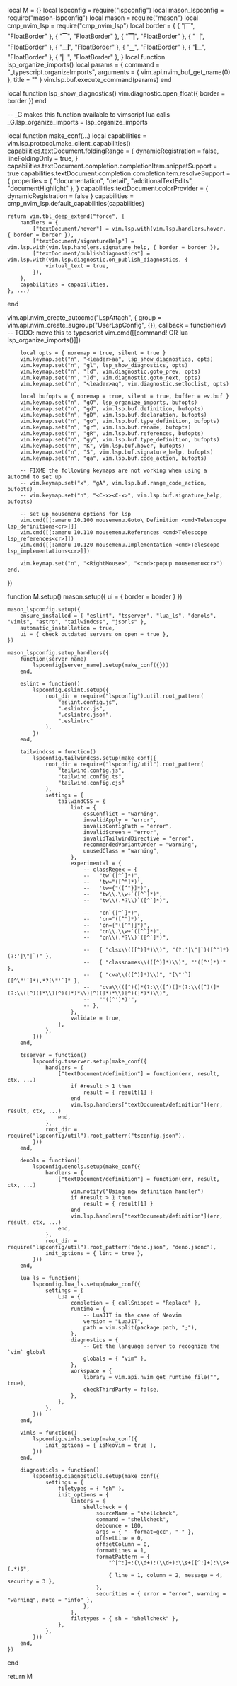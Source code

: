 local M = {}
local lspconfig = require("lspconfig")
local mason_lspconfig = require("mason-lspconfig")
local mason = require("mason")
local cmp_nvim_lsp = require("cmp_nvim_lsp")
local border = {
    { "🭽", "FloatBorder" },
    { "▔", "FloatBorder" },
    { "🭾", "FloatBorder" },
    { "▕", "FloatBorder" },
    { "🭿", "FloatBorder" },
    { "▁", "FloatBorder" },
    { "🭼", "FloatBorder" },
    { "▏", "FloatBorder" },
}
local function lsp_organize_imports()
    local params = { command = "_typescript.organizeImports", arguments = { vim.api.nvim_buf_get_name(0) }, title = "" }
    vim.lsp.buf.execute_command(params)
end

local function lsp_show_diagnostics()
    vim.diagnostic.open_float({ border = border })
end

-- _G makes this function available to vimscript lua calls
_G.lsp_organize_imports = lsp_organize_imports

local function make_conf(...)
    local capabilities = vim.lsp.protocol.make_client_capabilities()
    capabilities.textDocument.foldingRange = {
        dynamicRegistration = false,
        lineFoldingOnly = true,
    }
    capabilities.textDocument.completion.completionItem.snippetSupport = true
    capabilities.textDocument.completion.completionItem.resolveSupport = {
        properties = { "documentation", "detail", "additionalTextEdits", "documentHighlight" },
    }
    capabilities.textDocument.colorProvider = { dynamicRegistration = false }
    capabilities = cmp_nvim_lsp.default_capabilities(capabilities)

    return vim.tbl_deep_extend("force", {
        handlers = {
            ["textDocument/hover"] = vim.lsp.with(vim.lsp.handlers.hover, { border = border }),
            ["textDocument/signatureHelp"] = vim.lsp.with(vim.lsp.handlers.signature_help, { border = border }),
            ["textDocument/publishDiagnostics"] = vim.lsp.with(vim.lsp.diagnostic.on_publish_diagnostics, {
                virtual_text = true,
            }),
        },
        capabilities = capabilities,
    }, ...)
end

vim.api.nvim_create_autocmd("LspAttach", {
    group = vim.api.nvim_create_augroup("UserLspConfig", {}),
    callback = function(ev)
        -- TODO: move this to typescript
        vim.cmd([[command! OR lua lsp_organize_imports()]])

        local opts = { noremap = true, silent = true }
        vim.keymap.set("n", "<leader>aa", lsp_show_diagnostics, opts)
        vim.keymap.set("n", "gl", lsp_show_diagnostics, opts)
        vim.keymap.set("n", "[d", vim.diagnostic.goto_prev, opts)
        vim.keymap.set("n", "]d", vim.diagnostic.goto_next, opts)
        vim.keymap.set("n", "<leader>aq", vim.diagnostic.setloclist, opts)

        local bufopts = { noremap = true, silent = true, buffer = ev.buf }
        vim.keymap.set("n", "gO", lsp_organize_imports, bufopts)
        vim.keymap.set("n", "gd", vim.lsp.buf.definition, bufopts)
        vim.keymap.set("n", "gD", vim.lsp.buf.declaration, bufopts)
        vim.keymap.set("n", "go", vim.lsp.buf.type_definition, bufopts)
        vim.keymap.set("n", "gr", vim.lsp.buf.rename, bufopts)
        vim.keymap.set("n", "gR", vim.lsp.buf.references, bufopts)
        vim.keymap.set("n", "gy", vim.lsp.buf.type_definition, bufopts)
        vim.keymap.set("n", "K", vim.lsp.buf.hover, bufopts)
        vim.keymap.set("n", "S", vim.lsp.buf.signature_help, bufopts)
        vim.keymap.set("n", "ga", vim.lsp.buf.code_action, bufopts)

        -- FIXME the following keymaps are not working when using a autocmd to set up
        -- vim.keymap.set("x", "gA", vim.lsp.buf.range_code_action, bufopts)
        -- vim.keymap.set("n", "<C-x><C-x>", vim.lsp.buf.signature_help, bufopts)

        -- set up mousemenu options for lsp
        vim.cmd([[:amenu 10.100 mousemenu.Goto\ Definition <cmd>Telescope lsp_definitions<cr>]])
        vim.cmd([[:amenu 10.110 mousemenu.References <cmd>Telescope lsp_references<cr>]])
        vim.cmd([[:amenu 10.120 mousemenu.Implementation <cmd>Telescope lsp_implementations<cr>]])

        vim.keymap.set("n", "<RightMouse>", "<cmd>:popup mousemenu<cr>")
    end,
})

function M.setup()
    mason.setup({ ui = { border = border } })

    mason_lspconfig.setup({
        ensure_installed = { "eslint", "tsserver", "lua_ls", "denols", "vimls", "astro", "tailwindcss", "jsonls" },
        automatic_installation = true,
        ui = { check_outdated_servers_on_open = true },
    })

    mason_lspconfig.setup_handlers({
        function(server_name)
            lspconfig[server_name].setup(make_conf({}))
        end,

        eslint = function()
            lspconfig.eslint.setup({
                root_dir = require("lspconfig").util.root_pattern(
                    "eslint.config.js",
                    ".eslintrc.js",
                    ".eslintrc.json",
                    ".eslintrc"
                ),
            })
        end,

        tailwindcss = function()
            lspconfig.tailwindcss.setup(make_conf({
                root_dir = require("lspconfig/util").root_pattern(
                    "tailwind.config.js",
                    "tailwind.config.ts",
                    "tailwind.config.cjs"
                ),
                settings = {
                    tailwindCSS = {
                        lint = {
                            cssConflict = "warning",
                            invalidApply = "error",
                            invalidConfigPath = "error",
                            invalidScreen = "error",
                            invalidTailwindDirective = "error",
                            recommendedVariantOrder = "warning",
                            unusedClass = "warning",
                        },
                        experimental = {
                            -- classRegex = {
                            --   "tw`([^`]*)",
                            --   'tw="([^"]*)',
                            --   'tw={"([^"}]*)',
                            --   "tw\\.\\w+`([^`]*)",
                            --   "tw\\(.*?\\)`([^`]*)",

                            --   "cn`([^`]*)",
                            --   'cn="([^"]*)',
                            --   'cn={"([^"}]*)',
                            --   "cn\\.\\w+`([^`]*)",
                            --   "cn\\(.*?\\)`([^`]*)",

                            --   { "clsx\\(([^)]*)\\)", "(?:'|\"|`)([^']*)(?:'|\"|`)" },
                            --   { "classnames\\(([^)]*)\\)", "'([^']*)'" },
                            --   { "cva\\(([^)]*)\\)", "[\"'`]([^\"'`]*).*?[\"'`]" },
                            --   "cva\\(([^)(]*(?:\\([^)(]*(?:\\([^)(]*(?:\\([^)(]*\\)[^)(]*)*\\)[^)(]*)*\\)[^)(]*)*)\\)",
                            --   "'([^']*)'",
                            -- },
                        },
                        validate = true,
                    },
                },
            }))
        end,

        tsserver = function()
            lspconfig.tsserver.setup(make_conf({
                handlers = {
                    ["textDocument/definition"] = function(err, result, ctx, ...)
                        if #result > 1 then
                            result = { result[1] }
                        end
                        vim.lsp.handlers["textDocument/definition"](err, result, ctx, ...)
                    end,
                },
                root_dir = require("lspconfig/util").root_pattern("tsconfig.json"),
            }))
        end,

        denols = function()
            lspconfig.denols.setup(make_conf({
                handlers = {
                    ["textDocument/definition"] = function(err, result, ctx, ...)
                        vim.notify("Using new definition handler")
                        if #result > 1 then
                            result = { result[1] }
                        end
                        vim.lsp.handlers["textDocument/definition"](err, result, ctx, ...)
                    end,
                },
                root_dir = require("lspconfig/util").root_pattern("deno.json", "deno.jsonc"),
                init_options = { lint = true },
            }))
        end,

        lua_ls = function()
            lspconfig.lua_ls.setup(make_conf({
                settings = {
                    Lua = {
                        completion = { callSnippet = "Replace" },
                        runtime = {
                            -- LuaJIT in the case of Neovim
                            version = "LuaJIT",
                            path = vim.split(package.path, ";"),
                        },
                        diagnostics = {
                            -- Get the language server to recognize the `vim` global
                            globals = { "vim" },
                        },
                        workspace = {
                            library = vim.api.nvim_get_runtime_file("", true),
                            checkThirdParty = false,
                        },
                    },
                },
            }))
        end,

        vimls = function()
            lspconfig.vimls.setup(make_conf({
                init_options = { isNeovim = true },
            }))
        end,

        diagnosticls = function()
            lspconfig.diagnosticls.setup(make_conf({
                settings = {
                    filetypes = { "sh" },
                    init_options = {
                        linters = {
                            shellcheck = {
                                sourceName = "shellcheck",
                                command = "shellcheck",
                                debounce = 100,
                                args = { "--format=gcc", "-" },
                                offsetLine = 0,
                                offsetColumn = 0,
                                formatLines = 1,
                                formatPattern = {
                                    "^[^:]+:(\\d+):(\\d+):\\s+([^:]+):\\s+(.*)$",
                                    { line = 1, column = 2, message = 4, security = 3 },
                                },
                                securities = { error = "error", warning = "warning", note = "info" },
                            },
                        },
                        filetypes = { sh = "shellcheck" },
                    },
                },
            }))
        end,
    })
end

return M
